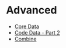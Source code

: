 # Advanced

- [Core Data](/Advanced/CoreData.md)
- [Code Data - Part 2](/Advanced/CoreData2.md)
- [Combine](/Advanced/CombineBasics.md)
